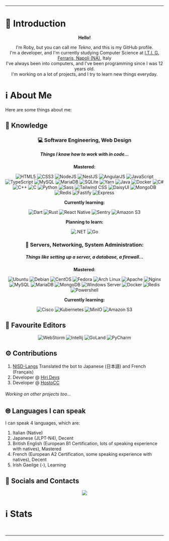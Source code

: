 <!--suppress ALL -->
<hr>
<h1>🎤 Introduction</h1>
<p align="center">
  <strong>Hello!</strong>
</p>
<p align="center"> 
  I'm Roby, but you can call me <i>Tekno</i>, and this is my GitHub profile. 
  <br> 
  I'm a developer, and I'm currently studying Computer Science at <a href="https://itiferraris.edu.it">I.T.I. G. Ferraris, Napoli (NA)</a>, Italy
  <br>
  I've always been into computers, and I've been programming since I was 12 years old.
  <br>
  I'm working on a lot of projects, and I try to learn new things everyday.
</p>
<h1>ℹ️ About Me</h1>
<p>Here are some things about me:</p>
<h2>🔧 Knowledge</h2>
<!-- SOFTWARE -->
<h3 align="center">💻 Software Engineering, Web Design</h3>
<h5 align="center"><i>Things I know how to work with in code...</i></h5>
<p align="center">
  <strong>Mastered:</strong>
</p>
<p align="center">
  <img alt="HTML5" src="https://img.shields.io/badge/HTML5-000000.svg?&style=for-the-badge&logo=html5" />
  <img alt="CSS3" src="https://img.shields.io/badge/CSS3-000000.svg?&style=for-the-badge&logo=css3" />
  <img alt="NodeJS" src="https://img.shields.io/badge/Node.js-000000.svg?&style=for-the-badge&logo=node.js" />
  <img alt="NestJS" src="https://img.shields.io/badge/Nest.js-000000.svg?&style=for-the-badge&logo=nestjs" />
  <img alt="AngularJS" src="https://img.shields.io/badge/Angular%202-000000.svg?&style=for-the-badge&logo=angularjs" />
  <img alt="JavaScript" src="https://img.shields.io/badge/JavaScript-000000.svg?&style=for-the-badge&logo=javascript" />
  <img alt="TypeScript" src="https://img.shields.io/badge/TypeScript-000000.svg?&style=for-the-badge&logo=typescript" />
  <img alt="MySQL" src="https://img.shields.io/badge/MySQL-000000.svg?&style=for-the-badge&logo=mysql" />
  <img alt="MariaDB" src="https://img.shields.io/badge/MariaDB-000000?style=for-the-badge&logo=mariadb" />
  <img alt="SQLite" src="https://img.shields.io/badge/SQLite-000000.svg?style=for-the-badge&logo=sqlite" />
  <img alt="Yarn" src="https://img.shields.io/badge/Yarn-000000.svg?style=for-the-badge&logo=yarn" />
  <img alt="Java" src="https://img.shields.io/badge/Java-000000.svg?&style=for-the-badge&logo=openjdk" />
  <img alt="Docker" src="https://img.shields.io/badge/Docker-000000.svg?style=for-the-badge&logo=docker" />
  <img alt="C#" src="https://img.shields.io/badge/C%23-000000.svg?style=for-the-badge&logo=c-sharp" />
  <img alt="C++" src="https://img.shields.io/badge/C++-000000?style=for-the-badge&logo=cplusplus" />
  <img alt="C" src="https://img.shields.io/badge/C-000000?style=for-the-badge&logo=c" />
  <img alt="Python" src="https://img.shields.io/badge/Python-000000?style=for-the-badge&logo=python" />
  <img alt="Sass" src="https://img.shields.io/badge/Sass-000000.svg?&style=for-the-badge&logo=sass" />
  <img alt="Tailwind CSS" src="https://img.shields.io/badge/Tailwind%20CSS-000000.svg?&style=for-the-badge&logo=tailwind%20css" />
  <img alt="DaisyUI" src="https://img.shields.io/badge/DaisyUI-000000.svg?&style=for-the-badge&logo=daisyUI" />
  <img alt="MongoDB" src="https://img.shields.io/badge/MongoDB-000000.svg?&style=for-the-badge&logo=mongodb" />
  <img alt="Redis" src="https://img.shields.io/badge/Redis-000000.svg?&style=for-the-badge&logo=redis" />
  <img alt="Fastify" src="https://img.shields.io/badge/Fastify-000000.svg?&style=for-the-badge&logo=fastify" />
  <img alt="Express" src="https://img.shields.io/badge/Express-000000.svg?&style=for-the-badge&logo=express" />
</p>
<p align="center">
  <strong>Currently learning:</strong>
</p>
<p align="center">
  <img alt="Dart" src="https://img.shields.io/badge/dart-000000.svg?&style=for-the-badge&logo=dart" />
  <img alt="Rust" src="https://img.shields.io/badge/rust-000000.svg?style=for-the-badge&logo=rust" />
  <img alt="React Native" src="https://img.shields.io/badge/react native-000000?style=for-the-badge&logo=react" />
  <img alt="Sentry" src="https://img.shields.io/badge/sentry-000000?style=for-the-badge&logo=sentry">
  <img alt="Amazon S3" src="https://img.shields.io/badge/Amazon%20S3-000000.svg?&style=for-the-badge&logo=amazon%20s3" />
</p>
<p align="center">
  <strong>Planning to learn:</strong>
</p>
<p align="center">
  <img alt=".NET" src="https://img.shields.io/badge/.NET-000000?style=for-the-badge&logo=dotnet" />
  <img alt="Go" src="https://img.shields.io/badge/Go-000000?style=for-the-badge&logo=go" />
</p>
<!-- NETWORKING AND SERVERS -->
<h3 align="center">🔨 Servers, Networking, System Administration:</h3>
<h5 align="center"><i>Things like setting up a server, a database, a firewall...</i></h5>
<p align="center">
  <strong>Mastered:</strong>
</p>
<p align="center">
  <img alt="Ubuntu" src="https://img.shields.io/badge/Ubuntu-000000.svg?&style=for-the-badge&logo=ubuntu" />
  <img alt="Debian" src="https://img.shields.io/badge/Debian-000000.svg?&style=for-the-badge&logo=debian" />
  <img alt="CentOS" src="https://img.shields.io/badge/CentOS-000000.svg?&style=for-the-badge&logo=centos" />
  <img alt="Fedora" src="https://img.shields.io/badge/Fedora-000000.svg?&style=for-the-badge&logo=fedora" />
  <img alt="Arch Linux" src="https://img.shields.io/badge/Arch%20Linux-000000.svg?&style=for-the-badge&logo=arch%20linux" />
  <img alt="Apache" src="https://img.shields.io/badge/Apache%20HTTPD-000000.svg?&style=for-the-badge&logo=apache" />
  <img alt="Nginx" src="https://img.shields.io/badge/NGINX-000000.svg?&style=for-the-badge&logo=nginx" />
  <img alt="MySQL" src="https://img.shields.io/badge/MySQL-000000.svg?&style=for-the-badge&logo=mysql" />
  <img alt="MariaDB" src="https://img.shields.io/badge/MariaDB-000000.svg?&style=for-the-badge&logo=mariadb" />
  <img alt="MongoDB" src="https://img.shields.io/badge/MongoDB-000000.svg?&style=for-the-badge&logo=mongodb" />
  <img alt="Windows Server" src="https://img.shields.io/badge/Windows%20Server-000000.svg?&style=for-the-badge&logo=windows" />
  <img alt="Docker" src="https://img.shields.io/badge/Docker-000000.svg?&style=for-the-badge&logo=docker" />
  <img alt="Redis" src="https://img.shields.io/badge/Redis-000000.svg?&style=for-the-badge&logo=redis" />
  <img alt="Powershell" src="https://img.shields.io/badge/Powershell-000000.svg?&style=for-the-badge&logo=powershell" />
</p>
<p align="center">
  <strong>Currently learning:</strong>
</p>
<p align="center">
  <img alt="Cisco" src="https://img.shields.io/badge/Cisco-000000?style=for-the-badge&logo=cisco" />
  <img alt="Kubernetes" src="https://img.shields.io/badge/Kubernetes-000000.svg?&style=for-the-badge&logo=kubernetes" />
  <img alt="MinIO" src="https://img.shields.io/badge/MinIO-000000.svg?&style=for-the-badge&logo=amazon%s3" />
  <img alt="Amazon S3" src="https://img.shields.io/badge/Amazon%20S3-000000.svg?&style=for-the-badge&logo=amazon%20s3" />
</p>
<h2>📝 Favourite Editors</h2>
<p align="center">
  <img alt="WebStorm" src="https://img.shields.io/badge/WebStorm-000000.svg?style=for-the-badge&logo=webstorm" />
  <img alt="Intellij" src="https://img.shields.io/badge/IntelliJ%20IDEA-000000.svg?style=for-the-badge&logo=intellij-idea" />
  <img alt="GoLand" src="https://img.shields.io/badge/GoLand-000000.svg?style=for-the-badge&logo=goland" />
  <img alt="PyCharm" src="https://img.shields.io/badge/PyCharm-000000.svg?style=for-the-badge&logo=pycharm" />
</p>
<h2>⚙️ Contributions</h2>
<ol>
  <li>
    <a href="https://github.com/Polliog/NISD-Langs" target="_blank">NISD-Langs</a> Translated the bot to Japanese (日本語) and French (Français)
  </li>
  <li> Developer @ <a href="https://hiri.dev" target="_blank">Hiri Devs</a>
  </li>
  <li> Developer @ <a href="https://github.com/HostoCC" target="_blank">HostoCC</a>
  </li>
</ol>
<h6>Working on other projects too...</h6>
<h2>🌐 Languages I can speak</h2>
<p> I can speak 4 languages, which are:
<ol>
  <li> Italian (Native) </li>
  <li> Japanese (JLPT-N4), Decent </li>
  <li> British English (European B1 Certification, lots of speaking experience with natives), Mastered </li>
  <li> French (European A2 Certification, some speaking experience with natives), Decent </li>
  <li> Irish Gaeilge (-), Learning </li>
</ol>
<h2>📱 Socials and Contacts</h2>
<p align="center">
  <a href="mailto:tekno@hiri.dev" target="_blank">
  <img src="https://img.shields.io/badge/tekno@hiri.dev-Email-000000.svg?style=for-the-badge">
  </a>
</p>
<!---
  <h1>💻 Hiri Devs</h1><p align="center"><img align="center" src="http://hiri.dev/logo/hiri-banner.png"><h2><strong>Hiri Devs</strong></h2>
      ...things
  </p>
  -->
<h1>ℹ️ Stats</h1>
<p align="center">
  <img alt="" src="https://github-readme-stats.vercel.app/api?username=teknosenpai&show_icons=true&theme=tokyonight&count_private=true&include_all_commits=true" /> &nbsp; </a>
</p>
<hr>
